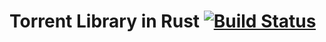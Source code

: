 # Torrent Library in Rust [![Build Status](https://travis-ci.org/CrimsonVoid/torrentlib.svg?branch=master)](https://travis-ci.org/CrimsonVoid/torrentlib)

